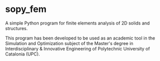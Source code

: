 # sopy_fem
A simple Python program for finite elements analysis of 2D solids and structures.


This program has been developed to be used as an academic tool in the Simulation and Optimization subject of the Master's degree in Interdisciplinary & Innovative Engineering of Polytechnic University of Catalonia (UPC).
